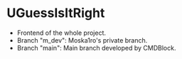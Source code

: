 # UGuessIsItRight
+ Frontend of the whole project.
+ Branch "m_dev": Moska1ro's private branch.
+ Branch "main": Main branch developed by CMDBlock.
